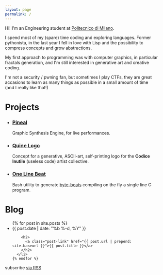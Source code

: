 ```yaml
---
layout: page
permalink: /
---
```


Hi! I'm an Engineering student at [Politecnico di Milano](http://polimi.it/en).

I spend most of my (spare) time coding and exploring languages.
Former pythonista, in the last year I fell in love with Lisp and the possibility
to compress concepts and grow abstractions. 

My first approach to programming was with computer graphics, in particular
fractals generation, and I'm still interested in generative art and creative coding.  

I'm not a security / pwning fan, but sometimes I play CTFs, they are great
accasions to learn as many things as possible in a small amount of time
(and I really like that!)


# Projects

* ### [Pineal](https://github.com/edne/pineal)
  Graphic Synthesis Engine, for live performances.

* ### [Quine Logo](https://github.com/edne/quine-logo)
  Concept for a generative, ASCII-art, self-printing logo for the **Codice Inutile**
  (useless code) artist collective.

* ### [One Line Beat](https://github.com/edne/quine-logo)
  Bash utility to generate [byte-beats](http://canonical.org/%7Ekragen/bytebeat/)
  compiling on the fly a single line C program.


# Blog

<ul class="post-list">
    {% for post in site.posts %}
      <li>
        <span class="post-meta">{{ post.date | date: "%b %-d, %Y" }}</span>

        <h2>
          <a class="post-link" href="{{ post.url | prepend: site.baseurl }}">{{ post.title }}</a>
        </h2>
      </li>
    {% endfor %}
  </ul>

  <p class="rss-subscribe">subscribe <a href="{{ "/feed.xml" | prepend: site.baseurl }}">via RSS</a></p>


